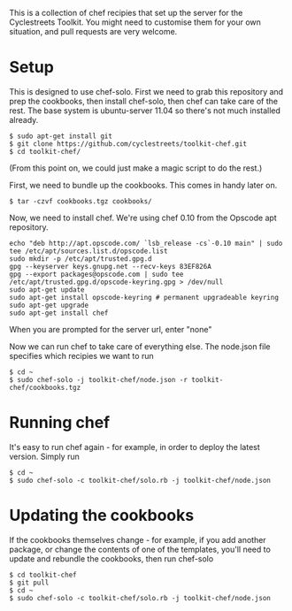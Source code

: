 This is a collection of chef recipies that set up the server for the
Cyclestreets Toolkit. You might need to customise them for your own situation,
and pull requests are very welcome.

# Setup

This is designed to use chef-solo. First we need to grab this repository and
prep the cookbooks, then install chef-solo, then chef can take care of the rest.
The base system is ubuntu-server 11.04 so there's not much installed already.

    $ sudo apt-get install git
    $ git clone https://github.com/cyclestreets/toolkit-chef.git
    $ cd toolkit-chef/

(From this point on, we could just make a magic script to do the rest.)

First, we need to bundle up the cookbooks. This comes in handy later on.

    $ tar -czvf cookbooks.tgz cookbooks/

Now, we need to install chef. We're using chef 0.10 from the Opscode apt
repository.

    echo "deb http://apt.opscode.com/ `lsb_release -cs`-0.10 main" | sudo tee /etc/apt/sources.list.d/opscode.list
    sudo mkdir -p /etc/apt/trusted.gpg.d
    gpg --keyserver keys.gnupg.net --recv-keys 83EF826A
    gpg --export packages@opscode.com | sudo tee /etc/apt/trusted.gpg.d/opscode-keyring.gpg > /dev/null
    sudo apt-get update
    sudo apt-get install opscode-keyring # permanent upgradeable keyring
    sudo apt-get upgrade
    sudo apt-get install chef

When you are prompted for the server url, enter "none"

Now we can run chef to take care of everything else. The node.json file
specifies which recipies we want to run

    $ cd ~
    $ sudo chef-solo -j toolkit-chef/node.json -r toolkit-chef/cookbooks.tgz

# Running chef

It's easy to run chef again - for example, in order to deploy the latest version. Simply run

    $ cd ~
    $ sudo chef-solo -c toolkit-chef/solo.rb -j toolkit-chef/node.json

# Updating the cookbooks

If the cookbooks themselves change - for example, if you add another package,
or change the contents of one of the templates, you'll need to update and rebundle
the cookbooks, then run chef-solo

    $ cd toolkit-chef
    $ git pull
    $ cd ~
    $ sudo chef-solo -c toolkit-chef/solo.rb -j toolkit-chef/node.json
